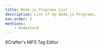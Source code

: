 ```yaml
---
title: Node.js Programs List
description: List of my Node.js Programs.
nav_order: 2
mentions:
    - Andexter8
---
```


<template-Stub />

<CardGrid>

<!-- <Card title="8Crafter's MP3 Tag Editor" link="./mp3-tag-editor" image="/assets/images/nodejs_program_cover_art/mp3-tag-editor.png"> -->

<Card title="8Crafter's MP3 Tag Editor" link="./mp3-tag-editor" image="/assets/images/icons/missing_pack_icon.png">

8Crafter's MP3 Tag Editor

</Card>

<!-- <Card title="Entity Scale" link="./entity-scale" image="/assets/images/add-on_cover_art/andexsa.png">

8Crafter's Entity Scale, NBT, and Behavior Modifier, Bossbar, and Morph Addon

</Card> -->

</CardGrid>
